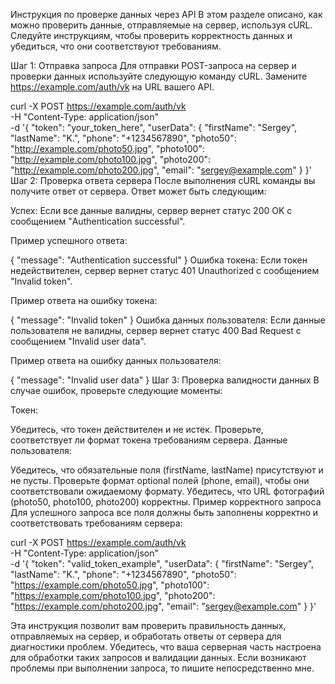 Инструкция по проверке данных через API
В этом разделе описано, как можно проверить данные, отправляемые на сервер, используя cURL. 
Следуйте инструкциям, чтобы проверить корректность данных и убедиться, что они соответствуют требованиям.

Шаг 1: Отправка запроса
Для отправки POST-запроса на сервер и проверки данных используйте следующую команду cURL. Замените https://example.com/auth/vk на URL вашего API.

curl -X POST https://example.com/auth/vk \
     -H "Content-Type: application/json" \
     -d '{
           "token": "your_token_here",
           "userData": {
             "firstName": "Sergey",
             "lastName": "K.",
             "phone": "+1234567890",
             "photo50": "http://example.com/photo50.jpg",
             "photo100": "http://example.com/photo100.jpg",
             "photo200": "http://example.com/photo200.jpg",
             "email": "sergey@example.com"
           }
         }'
Шаг 2: Проверка ответа сервера
После выполнения cURL команды вы получите ответ от сервера. Ответ может быть следующим:

Успех: Если все данные валидны, сервер вернет статус 200 OK с сообщением "Authentication successful".

Пример успешного ответа:

{
  "message": "Authentication successful"
}
Ошибка токена: Если токен недействителен, сервер вернет статус 401 Unauthorized с сообщением "Invalid token".

Пример ответа на ошибку токена:

{
  "message": "Invalid token"
}
Ошибка данных пользователя: Если данные пользователя не валидны, сервер вернет статус 400 Bad Request с сообщением "Invalid user data".

Пример ответа на ошибку данных пользователя:

{
  "message": "Invalid user data"
}
Шаг 3: Проверка валидности данных
В случае ошибок, проверьте следующие моменты:

Токен:

Убедитесь, что токен действителен и не истек.
Проверьте, соответствует ли формат токена требованиям сервера.
Данные пользователя:

Убедитесь, что обязательные поля (firstName, lastName) присутствуют и не пусты.
Проверьте формат optional полей (phone, email), чтобы они соответствовали ожидаемому формату.
Убедитесь, что URL фотографий (photo50, photo100, photo200) корректны.
Пример корректного запроса
Для успешного запроса все поля должны быть заполнены корректно и соответствовать требованиям сервера:

curl -X POST https://example.com/auth/vk \
     -H "Content-Type: application/json" \
     -d '{
           "token": "valid_token_example",
           "userData": {
             "firstName": "Sergey",
             "lastName": "K.",
             "phone": "+1234567890",
             "photo50": "https://example.com/photo50.jpg",
             "photo100": "https://example.com/photo100.jpg",
             "photo200": "https://example.com/photo200.jpg",
             "email": "sergey@example.com"
           }
         }'

Эта инструкция позволит вам проверить правильность данных, отправляемых на сервер, и обработать ответы от сервера для диагностики проблем. Убедитесь, что ваша серверная часть настроена для обработки таких запросов и валидации данных. Если возникают проблемы при выполнении запроса, то пишите непосредственно мне.